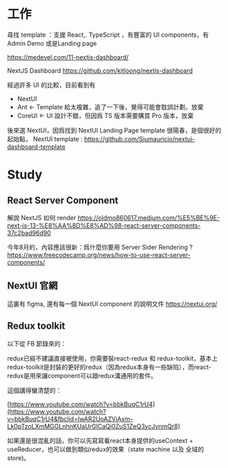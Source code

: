# 工作
尋找 template ：支援 React,. TypeScript ，有豐富的 UI components，有 Admin Demo 或是Landing page

https://medevel.com/11-nextjs-dashboard/

NextJS Dashboard
https://github.com/kitloong/nextjs-dashboard

經過許多 UI 的比較，目前看到有

* NextUI
* Ant <- Template 給太複雜，追了一下後，覺得可能會耽誤計劃，放棄
* CoreUI <- UI 設計不錯，但因爲 TS 版本需要購買 Pro 版本，放棄

後來選 NextUI，因爲找到 NextUI Landing Page template 很陽春，是個很好的起始點，
NextUI template :
https://github.com/Siumauricio/nextui-dashboard-template
# Study
## React Server Component
解說 NextJS 如何 render
https://oldmo860617.medium.com/%E5%BE%9E-next-js-13-%E8%AA%8D%E8%AD%98-react-server-components-37c2bad96d90

今年8月的，內容應該很新：爲什麼你要用 Server Sider Rendering ?
https://www.freecodecamp.org/news/how-to-use-react-server-components/

## NextUI 官網
這裏有 figma, 還有每一個 NextUI component 的說明文件
https://nextui.org/

## Redux toolkit
以下從 FB 節錄來的：

redux已經不建議直接被使用，你需要裝react-redux 和 redux-toolkit，基本上redux-toolkit是封裝的更好的redux（因為redux本身有一些缺陷），而react-redux是用來讓component可以跟redux溝通用的套件。

這個講得蠻清楚的：

[https://www.youtube.com/watch?v=bbkBuqC1rU4](https://www.youtube.com/watch?v=bbkBuqC1rU4&fbclid=IwAR2UoAZViAxm-Lk0pTzoLXmMGGLnhnKUaUrGlCaQj0ZuS1ZeQ3ycJvnmQr8)

如果還是很混亂的話，你可以先寫寫看react本身提供的useContext + useReducer，也可以做到類似redux的效果（state machine 以及 全域的store)。


